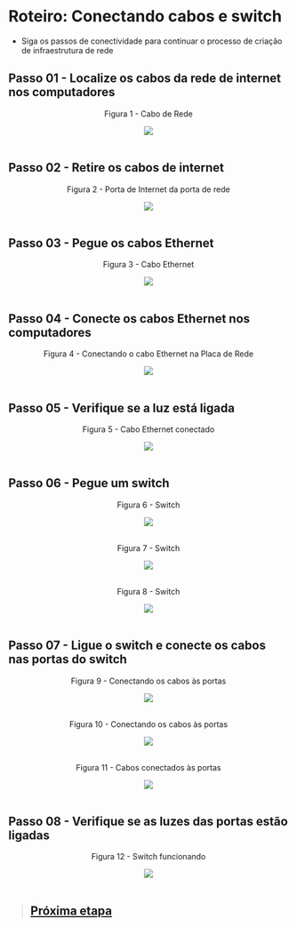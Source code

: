 # Roteiro: Conectando cabos e switch

- Siga os passos de conectividade para continuar o processo de criação de infraestrutura de rede
  <br>

## Passo 01 - Localize os cabos da rede de internet nos computadores

 <div align='center'>
  <p>Figura 1 - Cabo de Rede</p>
  <img src='../Imagens/Etapa3/IMG1.png' />
  <br><br>
</div>

## Passo 02 - Retire os cabos de internet

<div align='center'>
  <p>Figura 2 - Porta de Internet da porta de rede</p>
  <img src='../Imagens/Etapa3/IMG2.png' />
  <br><br>
</div>

## Passo 03 - Pegue os cabos Ethernet

<div align='center'>
  <p>Figura 3 - Cabo Ethernet</p>
  <img src='../Imagens/Etapa3/IMG3.png' />
  <br><br>
</div>

## Passo 04 - Conecte os cabos Ethernet nos computadores

<div align='center'>
  <p>Figura 4 - Conectando o cabo Ethernet na Placa de Rede</p>
  <img src='../Imagens/Etapa3/IMG4.png' />
  <br><br>
</div>

## Passo 05 - Verifique se a luz está ligada

 <div align='center'>
  <p>Figura 5 - Cabo Ethernet conectado</p>
  <img src='../Imagens/Etapa3/IMG5.png' />
  <br><br>
</div>

## Passo 06 - Pegue um switch

<div align='center'>
  <p>Figura 6 - Switch</p>
  <img src='../Imagens/Etapa3/IMG6.png' />
  <br><br>
</div>

<div align='center'>
  <p>Figura 7 - Switch</p>
  <img src='../Imagens/Etapa3/IMG7.png' />
  <br><br>
</div>

<div align='center'>
  <p>Figura 8 - Switch</p>
  <img src='../Imagens/Etapa3/IMG8.png' />
  <br><br>
</div>

## Passo 07 - Ligue o switch e conecte os cabos nas portas do switch

<div align='center'>
  <p>Figura 9 - Conectando os cabos às portas</p>
  <img src='../Imagens/Etapa3/IMG9.png' />
  <br><br>
</div>

<div align='center'>
  <p>Figura 10 - Conectando os cabos às portas</p>
  <img src='../Imagens/Etapa3/IMG10.png' />
  <br><br>
</div>

<div align='center'>
  <p>Figura 11 - Cabos conectados às portas</p>
  <img src='../Imagens/Etapa3/IMG11.png' />
  <br><br>
</div>

## Passo 08 - Verifique se as luzes das portas estão ligadas

<div align='center'>
  <p>Figura 12 - Switch funcionando</p>
  <img src='../Imagens/Etapa3/IMG12.png' />
  <br><br>
</div>

> ## <a href="./3.md">Próxima etapa</a>
